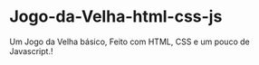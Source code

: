 # Jogo-da-Velha-html-css-js
Um Jogo da Velha básico, Feito com HTML, CSS e um pouco de Javascript.!
